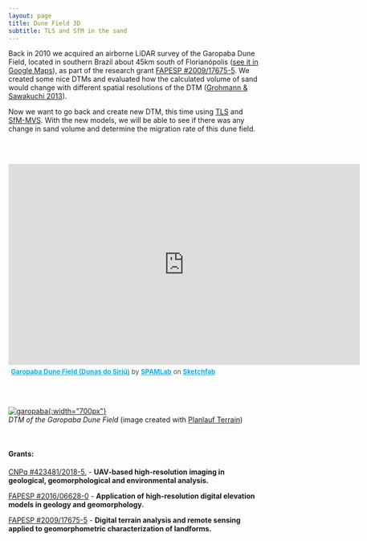 ```yaml
---
layout: page
title: Dune Field 3D
subtitle: TLS and SfM in the sand
---
```


Back in 2010 we acquired an airborne LiDAR survey of the Garopaba Dune Field, located in southern Brazil about 45km south of Florianópolis ([see it in Google Maps](https://www.google.com/maps/@-28.0012704,-48.6400957,3466m/data=!3m1!1e3)), as part of the research grant [FAPESP #2009/17675-5](/grants#fapesp_lidar). We created some nice DTMs and evaluated how the calculated volume of sand would change with different spatial resolutions of the DTM ([Grohmann & Sawakuchi 2013](http://dx.doi.org/10.1016/j.geomorph.2012.09.012)).

Now we want to go back and create new DTM, this time using [TLS](https://en.wikipedia.org/wiki/Laser_scanning) and [SfM-MVS](https://en.wikipedia.org/wiki/Structure_from_motion). With the new models, we will be able to see if there was any change in sand volume and determine the migration rate of this dune field.   

<!-- The challenge here is the SfM-MVS part. The dunes are very homogeneous, both in terms of texture and of spectral response. We will try to use images acquired at different times of the day to see if the changes in illumination will provide enough features  -->
<br/><br/>

<div class="sketchfab-embed-wrapper"><iframe width="700" height="400" src="https://sketchfab.com/models/e977906ca63b4ddb912ee4974ba54df0/embed" frameborder="0" allow="autoplay; fullscreen; vr" mozallowfullscreen="true" webkitallowfullscreen="true"></iframe>

<p style="font-size: 13px; font-weight: normal; margin: 5px; color: #4A4A4A;">
    <a href="https://sketchfab.com/3d-models/garopaba-dune-field-dunas-do-siriu-e977906ca63b4ddb912ee4974ba54df0?utm_medium=embed&utm_source=website&utm_campaign=share-popup" target="_blank" style="font-weight: bold; color: #1CAAD9;">Garopaba Dune Field (Dunas do Siriú)</a>
    by <a href="https://sketchfab.com/spamlab?utm_medium=embed&utm_source=website&utm_campaign=share-popup" target="_blank" style="font-weight: bold; color: #1CAAD9;">SPAMLab</a>
    on <a href="https://sketchfab.com?utm_medium=embed&utm_source=website&utm_campaign=share-popup" target="_blank" style="font-weight: bold; color: #1CAAD9;">Sketchfab</a>
</p>
</div>


<br/><br/>
<!-- {: style="text-align:center"} -->
[![garopaba]({{site.baseurl}}/img/garopaba1.jpeg "DTM of the Garopaba Dune Field. Click to see larger image"){:width="700px"}]({{site.baseurl}}/img/garopaba2.jpeg)   
*DTM of the Garopaba Dune Field* (image created with [Planlauf Terrain](https://planlaufterrain.com))  




&nbsp;
&nbsp;
#### Grants:
[CNPq #423481/2018-5.](/grants#cnpq_uav) - **UAV-based high-resolution imaging in geological, geomorphological and environmental analysis.**  

[FAPESP #2016/06628-0](/grants#fapesp_tls) - **Application of high-resolution digital elevation models in geology and geomorphology.**  

[FAPESP #2009/17675-5](/grants#fapesp_lidar) - **Digital terrain analysis and remote sensing applied to geomorphometric characterization of landforms.**  